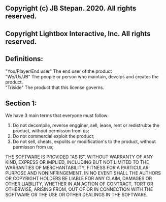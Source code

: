 ## Copyright (c) JB Stepan. 2020. All rights reserved.
## Copyright Lightbox Interactive, Inc. All rights reserved.

## Definitions:
"You/Player/End user" The end user of the product<br>
"We/Us/JB" The people or person who maintain, devolps and creates the product.<br>
"Triside" The product that this license governs.<br>

## Section 1:
We have 3 main terms that everyone must follow:
1. Do not decompile, reverse engginer, sell, lease, rent or redistrubte the product, without permisson from us;
2. Do not commercial exploit the product;
3. Do not sell, cheats, expolits or modification's to the product, without permisson from us;


THE SOFTWARE IS PROVIDED "AS IS", WITHOUT WARRANTY OF ANY KIND, EXPRESS OR IMPLIED, INCLUDING BUT NOT LIMITED TO THE WARRANTIES OF MERCHANTABILITY, FITNESS FOR A PARTICULAR PURPOSE AND NONINFRINGEMENT. IN NO EVENT SHALL THE AUTHORS OR COPYRIGHT HOLDERS BE LIABLE FOR ANY CLAIM, DAMAGES OR OTHER LIABILITY, WHETHER IN AN ACTION OF CONTRACT, TORT OR OTHERWISE, ARISING FROM, OUT OF OR IN CONNECTION WITH THE SOFTWARE OR THE USE OR OTHER DEALINGS IN THE SOFTWARE.
